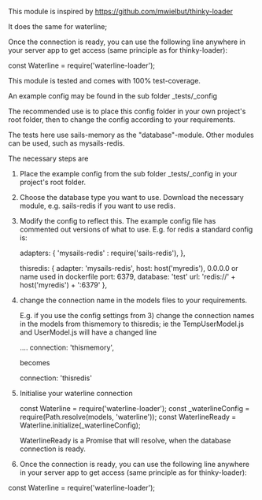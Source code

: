 This module is inspired by https://github.com/mwielbut/thinky-loader

It does the same for waterline;

Once the connection is ready, you can use the following line anywhere in your server app to get access (same principle as for thinky-loader):

const Waterline = require('waterline-loader');

This module is tested and comes with 100% test-coverage.



An example config may be found in the sub folder _tests/_config

The recommended use is to place this config folder in your own project's root folder, then to change the config according to your requirements.

The tests here use sails-memory as the "database"-module. Other modules can be used, such as mysails-redis.

The necessary steps are

1) Place the example config from the sub folder _tests/_config in your project's root folder.
2) Choose the database type you want to use. Download the necessary module, e.g. sails-redis if you want to use redis.
3) Modify the config to reflect this. The example config file has commented out versions of what to use. E.g. for redis a standard config is:

	

	adapters: {
           'mysails-redis' : require('sails-redis'),
    	},

        
	thisredis: {
            adapter: 'mysails-redis',
            host: host('myredis'), 0.0.0.0 or name used in dockerfile
            port: 6379,
            database: 'test'
            url: 'redis://' + host('myredis') + ':6379'
        },

4) change the connection name in the models files to your requirements.

   E.g. if you use the config settings from 3) change the connection names in the models from thismemory to thisredis; ie the TempUserModel.js and UserModel.js will have a changed line

	.... connection: 'thismemory', 

	becomes
	
	connection: 'thisredis'

5) Initialise your waterline connection 
	
	const Waterline = require('waterline-loader');
	const _waterlineConfig = require(Path.resolve(models, 'waterline'));
	const WaterlineReady = Waterline.initialize(_waterlineConfig);

	
	WaterlineReady is a Promise that will resolve, when the database connection is ready.

6) Once the connection is ready, you can use the following line anywhere in your server app to get access (same principle as for thinky-loader):

const Waterline = require('waterline-loader');
 



